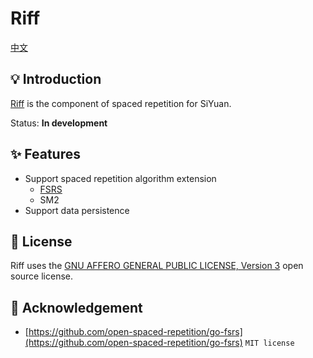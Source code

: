 # Riff

[中文](README_zh_CN.md)

## 💡 Introduction

[Riff](https://github.com/siyuan-note/riff) is the component of spaced repetition for SiYuan.

Status: **In development**

## ✨ Features

* Support spaced repetition algorithm extension
    * [FSRS](https://github.com/open-spaced-repetition/free-spaced-repetition-scheduler)
    * SM2
* Support data persistence

## 📄 License

Riff uses the [GNU AFFERO GENERAL PUBLIC LICENSE, Version 3](https://www.gnu.org/licenses/agpl-3.0.txt) open source license.

## 🙏 Acknowledgement

* [https://github.com/open-spaced-repetition/go-fsrs](https://github.com/open-spaced-repetition/go-fsrs) `MIT license`